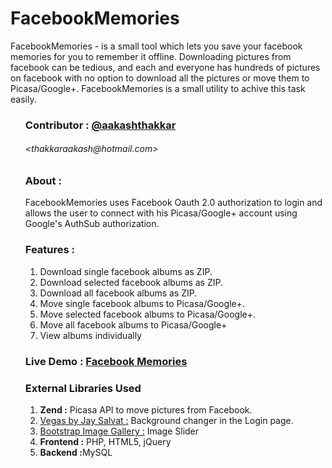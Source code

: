 # FacebookMemories
FacebookMemories - is a small tool which lets you save your facebook memories for you to remember it offline. Downloading pictures from facebook can be tedious, and each and everyone has hundreds of pictures on facebook with no option to download all the pictures or move them to Picasa/Google+. FacebookMemories is a small utility to achive this task easily.

<ul class="task-list">
<li><h3>Contributor : <a href="http://github.com/aakashthakkar">@aakashthakkar</a> <h6>&lt;thakkaraakash@hotmail.com&gt;</h6></h3></li>
<li><h3>About : </h3>FacebookMemories uses Facebook Oauth 2.0 authorization to login and allows the user to connect with his Picasa/Google+ account using Google's AuthSub authorization.</li>
<li><h3>Features : </h3>
<ol>
  <li>Download single facebook albums as ZIP.</li>
  <li>Download selected facebook albums as ZIP.</li>
  <li>Download all facebook albums as ZIP.</li>
  <li>Move single facebook albums to Picasa/Google+.</li>
  <li>Move selected facebook albums to Picasa/Google+.</li>
  <li>Move all facebook albums to Picasa/Google+</li>
  <li>View albums individually</li>
</ol></li>
<li><h3>Live Demo : <a href="http://rtcamp-thakkaraakash.rhcloud.com">Facebook Memories</a></h3></li>
<li><h3>External Libraries Used</h3>
<ol>
  <li><b>Zend :</b> Picasa API to move pictures from Facebook.</li>
  <li><a href="http://vegas.jaysalvat.com/">Vegas by Jay Salvat :</a> Background changer in the Login page.</li>
  <li><a href="http://blueimp.github.io/Bootstrap-Image-Gallery/">Bootstrap Image Gallery :</a> Image Slider</li>
  <li><b>Frontend :</b> PHP, HTML5, jQuery</li>
  <li><b>Backend :</b>MySQL</li>
</ol>
</li>


</ul>

